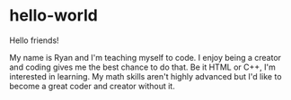 # hello-world

Hello friends!

My name is Ryan and I'm teaching myself to code. I enjoy being a creator and coding gives me the best chance to do that. Be it HTML or C++, I'm interested in learning. My math skills aren't highly advanced but I'd like to become a great coder and creator without it.
